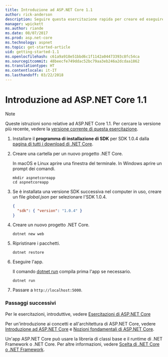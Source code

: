 ```yaml
---
title: Introduzione ad ASP.NET Core 1.1
author: rick-anderson
description: Seguire questa esercitazione rapida per creare ed eseguire una semplice app Hello World usando ASP.NET Core 1.1.
manager: wpickett
ms.author: riande
ms.date: 08/07/2017
ms.prod: asp.net-core
ms.technology: aspnet
ms.topic: get-started-article
uid: getting-started-1.1
ms.openlocfilehash: c61a9a918e51bbd6c1f1142a04473393c8fc54ca
ms.sourcegitcommit: 48beecfe749ddac52bc79aa3eb246a2dcdaa1862
ms.translationtype: HT
ms.contentlocale: it-IT
ms.lasthandoff: 03/22/2018
---
```

# <a name="get-started-with-aspnet-core-11"></a>Introduzione ad ASP.NET Core 1.1

> [!NOTE]
> Queste istruzioni sono relative ad ASP.NET Core 1.1. Per cercare la versione più recente, vedere la [versione corrente di questa esercitazione](xref:getting-started).

1. Installare il **programma di installazione di SDK** per SDK 1.0.4 dalla [pagina di tutti i download di .NET Core](https://www.microsoft.com/net/download/all).

2. Creare una cartella per un nuovo progetto .NET Core.

   In macOS e Linux aprire una finestra del terminale. In Windows aprire un prompt dei comandi.

   ```terminal
   mkdir aspnetcoreapp
   cd aspnetcoreapp
   ```

2. Se è installata una versione SDK successiva nel computer in uso, creare un file *global.json* per selezionare l'SDK 1.0.4.

   ```json
   {
     "sdk": { "version": "1.0.4" }
   }
   ```

2. Creare un nuovo progetto .NET Core.

   ```terminal
   dotnet new web
   ```
   
3.  Ripristinare i pacchetti.

    ```terminal
    dotnet restore
    ```

4. Eseguire l'app.

   Il comando [dotnet run](/dotnet/core/tools/dotnet-run) compila prima l'app se necessario.

   ```terminal
   dotnet run
   ```

5. Passare a `http://localhost:5000`.

<!-- H3 to avoid a single-entry internal TOC -->
### <a name="next-steps"></a>Passaggi successivi

Per le esercitazioni, introduttive, vedere [Esercitazioni di ASP.NET Core](tutorials/index.md)

Per un'introduzione ai concetti e all'architettura di ASP.NET Core, vedere [Introduzione ad ASP.NET Core](index.md) e [Nozioni fondamentali di ASP.NET Core](fundamentals/index.md).

Un'app ASP.NET Core può usare la libreria di classi base e il runtime di .NET Framework o .NET Core. Per altre informazioni, vedere [Scelta di .NET Core o .NET Framework](https://docs.microsoft.com/dotnet/articles/standard/choosing-core-framework-server).
